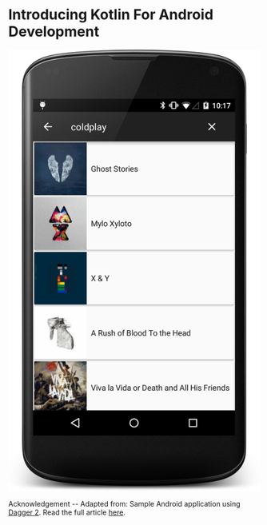 Introducing Kotlin For Android Development
==========================================

![Demo App for AnDevCon Santa Clara 2015 class](DemoAppSreenshot.png?raw=true "demo app")

Acknowledgement -- Adapted from: Sample Android application using [Dagger 2](http://google.github.io/dagger/). Read the full article [here](http://blog.gouline.net/2015/05/04/dagger-2-even-sharper-less-square/).

